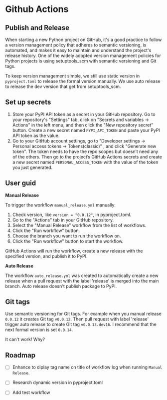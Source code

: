 # Github Actions

## Publish and Release

When starting a new Python project on GitHub, it's a good practice to follow a version management policy that adheres to semantic versioning, is automated, and makes it easy to maintain and understand the project's release history. One of the widely adopted version management policies for Python projects is using setuptools_scm with semantic versioning and Git tags.

To keep version management simple, we still use static version in `pyproject.toml` to release the formal version manually. We use auto release to release the dev version that get from setuptools_scm.

## Set up secrets

1. Store your PyPI API token as a secret in your GitHub repository. Go to your repository's "Settings" tab, click on "Secrets and variables → Actions" in the left menu, and then click the "New repository secret" button. Create a new secret named `PYPI_API_TOKEN` and paste your PyPI API token as the value.
2. Go to your GitHub account settings, go to "Developer settings → Personal access tokens → Tokens(classic)" , and click "Generate new token". The token needs to have the repo scopes but doesn’t need any of the others. Then go to the project’s GitHub Actions secrets and create a new secret named `PERSONAL_ACCESS_TOKEN` with the value of the token you just generated.

## User guid

**Manual Release**

To trigger the workflow `manual_release.yml` manually:

1. Check version, like `version = "0.0.12"`, in pyproject.toml.
2. Go to the "Actions" tab in your GitHub repository.
3. Select the "Manual Release" workflow from the list of workflows.
4. Click the "Run workflow" button.
5. Choose the branch you want to run the workflow on.
6. Click the "Run workflow" button to start the workflow.

GitHub Actions will run the workflow, create a new release with the specified version, and publish it to PyPI.

**Auto Release**

The workflow `auto_release.yml` was created to automatically create a new release when a pull request with the label 'release' is merged into the main branch. Auto release doesn't publish package to PyPI.

## Git tags

Use semantic versioning for Git tags. For example when you manual release `0.0.12` it creates Git tag `v0.0.12`. Then pull request with label 'release' trigger auto release to create Git tag `v0.0.13.dev16`. I recommend that the next formal version is set `0.0.14`. 

It can't work! Why?

## Roadmap

- [ ] Enhance to diplay tag name on title of workflow log when running `Manual Release`.
- [ ] Research dynamic version in pyproject.toml 
- [ ] Add test workflow

